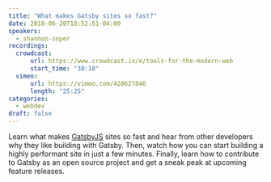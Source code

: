 ```yaml
---
title: "What makes Gatsby sites so fast?"
date: 2018-06-20T18:52:51-04:00
speakers:
  - shannon-soper
recordings:
  crowdcast:
      url: https://www.crowdcast.io/e/tools-for-the-modern-web
      start_time: "30:18"
  vimeo:
      url: https://vimeo.com/428627846
      length: "25:25"
categories:
  - webdev
draft: false
---
```


Learn what makes [GatsbyJS](https://www.gatsbyjs.org/) sites so fast and hear from other developers why they like building with Gatsby. Then, watch how you can start building a highly performant site in just a few minutes. Finally, learn how to contribute to Gatsby as an open source project and get a sneak peak at upcoming feature releases.
